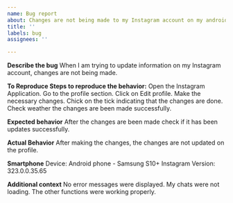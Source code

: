 ```yaml
---
name: Bug report
about: Changes are not being made to my Instagram account on my android phon
title: ''
labels: bug
assignees: ''

---
```


**Describe the bug** 
When I am trying to update information on my Instagram account, changes are not being made.

**To Reproduce Steps to reproduce the behavior:**
Open the Instagram Application.
Go to the profile section.
Click on Edit profile.
Make the necessary changes.
Chick on the tick indicating that the changes are done.
Check weather the changes are been made successfully.

**Expected behavior**
After the changes are been made check if it has been updates successfully.

**Actual Behavior**
After making the changes, the changes are not updated on the profile.

**Smartphone**
Device: Android phone - Samsung S10+
Instagram Version: 323.0.0.35.65

**Additional context**
No error messages were displayed.
My chats were not loading.
The other functions were working properly.
